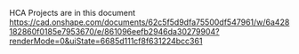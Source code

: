 
HCA Projects are in this document
https://cad.onshape.com/documents/62c5f5d9dfa75500df547961/w/6a428182860f0185e7953670/e/861096eefb2946da30279904?renderMode=0&uiState=6685d111cf8f631224bcc361
